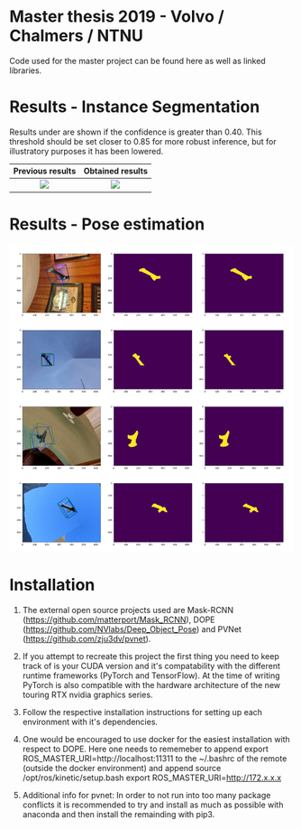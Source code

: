 # Master thesis 2019 - Volvo / Chalmers / NTNU

Code used for the master project can be found here as well as linked libraries. 

# Results - Instance Segmentation
Results under are shown if the confidence is greater than 0.40. This threshold should be set closer to 0.85 for more robust inference, but for illustratory purposes it has been lowered.

Previous results            |  Obtained results
:-------------------------:|:-------------------------:
![](previous.gif)  |  ![](current.gif)

# Results - Pose estimation
<img src="decent.svg">

# Installation
1) The external open source projects used are Mask-RCNN (https://github.com/matterport/Mask_RCNN), DOPE (https://github.com/NVlabs/Deep_Object_Pose) and PVNet (https://github.com/zju3dv/pvnet).

2) If you attempt to recreate this project the first thing you need to keep track of is your CUDA version and it's compatability with the different runtime frameworks (PyTorch and TensorFlow). At the time of writing PyTorch is also compatible with the hardware architecture of the new touring RTX nvidia graphics series.

3) Follow the respective installation instructions for setting up each environment with it's dependencies.

4) One would be encouraged to use docker for the easiest installation with respect to DOPE. Here one needs to rememeber to append export ROS_MASTER_URI=http://localhost:11311 to the ~/.bashrc of the remote (outside the docker environment) and append 
source /opt/ros/kinetic/setup.bash
export ROS_MASTER_URI=http://172.x.x.x
3) Additional info for pvnet:
In order to not run into too many package conflicts it is recommended to try and install as much as possible with anaconda and then install the remainding with pip3.




